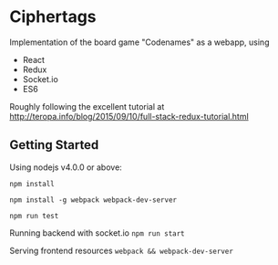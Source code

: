 Ciphertags
==========
Implementation of the board game "Codenames" as a webapp, using
 - React
 - Redux
 - Socket.io
 - ES6

Roughly following the excellent tutorial at http://teropa.info/blog/2015/09/10/full-stack-redux-tutorial.html

Getting Started
---------------
Using nodejs v4.0.0 or above:

`npm install`

`npm install -g webpack webpack-dev-server`

`npm run test`

Running backend with socket.io
`npm run start`

Serving frontend resources
`webpack && webpack-dev-server`
